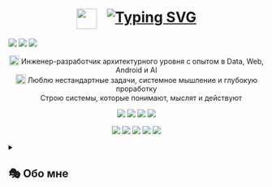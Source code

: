 <h1 align="center"><a href="https://github.com/Vkuvalin"><img src="https://raw.githubusercontent.com/JayantGoel001/JayantGoel001/refs/heads/master/GIF/Hi.gif" width="40px" hight="40px" style="vertical-align:top; margin-right:20px;"/></a><a href="https://github.com/Vkuvalin"><img src="https://readme-typing-svg.demolab.com?font=Fira+Code&weight=600&size=27&duration=2500&pause=4000&color=F73231&center=true&vCenter=true&height=40&lines=%D0%9F%D1%80%D0%B8%D0%B2%D0%B5%D1%82!+%D0%AF+-+%D0%92%D0%BB%D0%B0%D0%B4%D0%B8%D1%81%D0%BB%D0%B0%D0%B2;%D0%9F%D1%80%D0%B8%D0%B2%D0%B5%D1%82!+%D0%AF+-+What+Is+Love+" alt="Typing SVG" /></a></h1>


<p align="left">
  <a href="mailto:vkuvalin@yandex.ru"><img src="https://img.shields.io/badge/Email-vkuvalin@yandex.ru-83251d?style=flat&logo=gmail"/></a>
  <a href="https://t.me/steppz"><img src="https://img.shields.io/badge/Telegram-@Steppz-446b93?style=flat&logo=telegram"/></a>
  <a href="https://hh.ru/resume/d6410452ff0f526f1b0039ed1f6e6d76434833"><img src="https://img.shields.io/badge/HH-%D0%A0%D0%B5%D0%B7%D1%8E%D0%BC%D0%B5-d40000?style=flat"/></a>
</p>

<p align="center"">
  <img src="https://www.servisten.net/assets/images/loader.gif" width="20px" hight="20px" style="vertical-align:bottom;" /> Инженер-разработчик архитектурного уровня с опытом в Data, Web, Android и AI<br/>
  <img src="https://maoninfo.ru/wp-content/uploads/2020/01/pazl.gif" width="20px" hight="20px" style="vertical-align:bottom;" /> Люблю нестандартные задачи, системное мышление и глубокую проработку<br/>
  <img src="https://raw.githubusercontent.com/JayantGoel001/JayantGoel001/refs/heads/master/GIF/Earth.gif" width="15px" hight="15px"/> Строю системы, которые понимают, мыслят и действуют
</p>


<p align="center">
  <img src="https://img.shields.io/badge/Backend-Python-3776ab?style=for-the-badge&logo=python"/>
  <img src="https://img.shields.io/badge/Android-Kotlin-6843d4?style=for-the-badge&logo=kotlin"/>
  <img src="https://img.shields.io/badge/AI-GPT-823636?style=for-the-badge&logo=OpenAI"/>
  <img src="https://img.shields.io/badge/WEB-231d1d?style=for-the-badge&logo=html5&logoColor=orange" />
</p>

<p align="center">
  <img src="https://img.shields.io/badge/🎨 SYSTEM DESIGN-00337f" />
  <img src="https://img.shields.io/badge/🕌 ARCHITECTURE-ad5b30" />
  <img src="https://img.shields.io/badge/🧩 LOGIC--FIRST-044960" />
  <img src="https://img.shields.io/badge/✍️ AI MENTOR-458344" />
  <img src="https://img.shields.io/badge/🧠 COGNITIVE-582e88" />
</p>



<details><summary><h2>🎭 Обо мне</h2></summary>
  
- В моём фокусе — проектирование решений, автоматизация, архитектура систем и ИИ.  
- Ценю ясность, структуру и глубокое понимание процессов. **Обожаю** оптимизировать и делать из хаоса архитектуру.

> Ввиду «забавного» жизненного маршрута собрал широкую горизонтальную палитру опыта.
> Сейчас ищу «пристанище» — пространство, где смогу вложить накопленные знания и нескончаемую энергию.

---
<details><summary><Strong>🧠 ПРОФЕССИОНАЛЬНЫЙ ОПЫТ</Strong></summary><br>
  
  - Успешно формировал коммуникационные, бизнес- и технические процессы, значительно повышая производительность;
  - Разрабатывал сложные enterprise-решения в ВТБ: архитектура, автоматизация;
  - В ВТБ создал ряд инструментов различного предназначения, используемых 100+ коллегами;
  - Обучался Android-разработке (Kotlin, Jetpack Compose, MVVM, Firebase и др.);
  - Создал **Analyst Machine** — адаптивную мета-когнитивную надстройку над GPT с многуровневой логикой;
  - Построил систему онбординга и обучил лично 30+ сотрудников;
  - Писал публичные статьи, создавал и поддерживал документацию и видеоинструкции;

  > Мозг постоянно требует инноваций и просит что-нибудь оптимизировать — обожаю!   
  > Успел повлиять и поковыряться во всём, что попадалось в поле зрения :)

---
</details><details><summary><Strong>🛠️ ТЕХНОЛОГИИ</Strong></summary>

  - **AI & Cognitive Systems:**  
    `GPT-4`, `Prompt Engineering`, `Cognitive Architecture`, `meta-reasoning`, `logic-first design`
      
  - **Backend & Data:**  
    `Python`, `SQL`, `PostgreSQL`, `Django`, `Airflow`, `REST API`

  - **Automation & Tools:**  
    `Bash`, `PowerShell`, `AutoHotkey`, `Git`, `Swagger`, `Grafana`    

  - **Infrastructure & Environments:**  
    `Unix`, `Linux (RedHat)`, `Windows`,  `Jira`, `Confluence`

  - **Android:**  
    `Kotlin`, `Jetpack Compose`, `Android SDK`, `Android Jetpack`, `Clean Architecture`,  
    `MVVM`, `Room`, `Retrofit`, `LiveData`, `Flows`, `Firebase`, `Dagger 2`,  
    `Navigation`, `Animations`, `Services`, `Broadcast Receivers`, `Content Providers`

  - **Frontend & Web:**  
    `HTML5`, `CSS3`, `JavaScript`, `Django templates`

---
</details><details><summary><Strong>📌 ИНТЕРЕСНЫЕ ПРОЕКТЫ</Strong></summary>

  > **Стоит сказать:** до сего момента я работал в закрытых проектах и публично размещаться не мог.

  ### 🤖 [Меta Machine](https://github.com/Vkuvalin/Family-Meta-Machine)
  > Когнитивная модификация ChatGPT, построенная на принципах логики, мета-рефлексии и архитектуры мышления  

  - В основе — фреймворк мышления: маршруты взаимодействия, шаблоны рассуждений,
  контроль логики и смысловой целостности. Система адаптируется под разные типы
  задач (глубокий управляемый анализ, обучение, ресерч), поддерживает стилистические
  режимы, автоматическое форматирование и пошаговую декомпозицию.

  ### 🧠 [BrainStorm](https://github.com/Vkuvalin/BrainStorm) - Android-игра с архитектурой MVP+ и Jetpack Compose. Реплика легенды - BrainWars
  ### 🧸 [FindTheParent](https://github.com/Vkuvalin/FindTheParent) - Делал для дочки. Современная архитектура, showcase среднего уровня
  ### 🤖 [Controller for computer](https://github.com/Vkuvalin/Controller-for-computer) - Многофункциональный телеграм-контроллер ПК
  ### 🧩 [AutoHotkey](https://github.com/Vkuvalin/AutoHotkey) - Рекомендую обуздать - мощный язык для Windows
  
<a href="https://github.com/Vkuvalin?tab=repositories&amp;sort=stargazers"><img alt="All Repositories" title="All Repositories" src="https://camo.githubusercontent.com/39653bd0d1b679e5d32ca88127ba97a27307bbc7d606408b61ae521399f0979c/68747470733a2f2f637573746f6d2d69636f6e2d6261646765732e64656d6f6c61622e636f6d2f62616467652f2d436c69636b25323048657265253230466f72253230416c6c2532304d792532305265706f732d3146323232453f7374796c653d666f722d7468652d6261646765266c6f676f436f6c6f723d7768697465266c6f676f3d7265706f" data-canonical-src="https://custom-icon-badges.demolab.com/badge/-Click%20Here%20For%20All%20My%20Repos-1F222E?style=for-the-badge&amp;logoColor=white&amp;logo=repo" style="max-width: 100%;"></a>
</details>

---

<blockquote>
  <p align="left"><em> 💬 «Сильное мышление — это не скорость, а точность, ясность и независимость.»</em></p>
  <p align="center"><em> ✊ «Победа над собой — высшая форма силы.»</em></p>
  <p align="right"><em> 🏁 «Победа достаётся не силе, а решимости идти до конца.»</em></p>
</blockquote>

</details>
